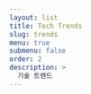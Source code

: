 ```yaml
---
layout: list
title: Tech Trends
slug: trends
menu: true
submenu: false
order: 2
description: >
  기술 트렌드 
---
```

